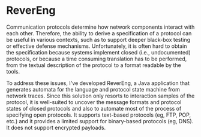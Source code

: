 # ReverEng

Communication protocols determine how network components interact with each other. Therefore, the ability to derive a specification of a protocol can be useful in various contexts, such as to support deeper black-box testing or effective defense mechanisms. Unfortunately, it is often hard to obtain the specification because systems implement closed (i.e., undocumented) protocols, or because a time consuming translation has to be performed, from the textual description of the protocol to a format readable by the tools.

To address these issues, I've developed ReverEng, a Java application that generates automata for the language and protocol state machine from network traces. Since this solution only resorts to interaction samples of the protocol, it is well-suited to uncover the message formats and protocol states of closed protocols and also to automate most of the process of specifying open protocols.  It supports text-based protocols (eg, FTP, POP, etc.) and it provides a limited support for binary-based protocols (eg, DNS). It does not support encrypted payloads.
